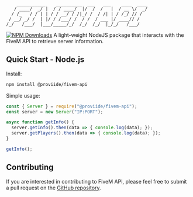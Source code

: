 ```
    ___________    __________  ___   ___    ____  ____
   / ____/  _/ |  / / ____/  |/  /  /   |  / __ \/  _/
  / /_   / / | | / / __/ / /|_/ /  / /| | / /_/ // /  
 / __/ _/ /  | |/ / /___/ /  / /  / ___ |/ ____// /   
/_/   /___/  |___/_____/_/  /_/  /_/  |_/_/   /___/  

```
[![NPM Downloads](https://img.shields.io/npm/dt/figlet.svg?style=flat)](https://npmcharts.com/compare/@proviide/fivem-api?minimal=true)
A light-weight NodeJS package that interacts with the FiveM API to retrieve server information.

Quick Start - Node.js
-------------------------

Install:

```sh
npm install @proviide/fivem-api
```

Simple usage:
```js
const { Server } = require("@proviide/fivem-api");
const server = new Server("IP:PORT");

async function getInfo() {
  server.getInfo().then(data => { console.log(data); });
  server.getPlayers().then(data => { console.log(data); });
}

getInfo();
```

## Contributing

If you are interested in contributing to FiveM API, please feel free to submit a pull request on the [GitHub repository](https://github.com/proviide/fivem-api).
